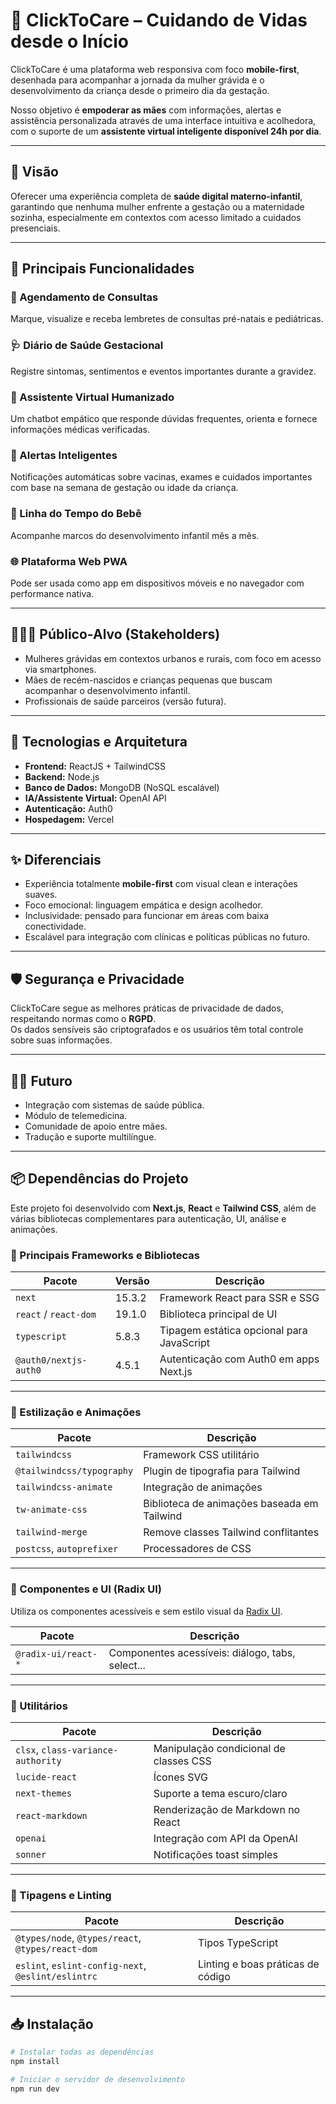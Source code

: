 # 🤱 ClickToCare – Cuidando de Vidas desde o Início

ClickToCare é uma plataforma web responsiva com foco **mobile-first**, desenhada para acompanhar a jornada da mulher grávida e o desenvolvimento da criança desde o primeiro dia da gestação.

Nosso objetivo é **empoderar as mães** com informações, alertas e assistência personalizada através de uma interface intuitiva e acolhedora, com o suporte de um **assistente virtual inteligente disponível 24h por dia**.

---

## 🌟 Visão

Oferecer uma experiência completa de **saúde digital materno-infantil**, garantindo que nenhuma mulher enfrente a gestação ou a maternidade sozinha, especialmente em contextos com acesso limitado a cuidados presenciais.

---

## 📲 Principais Funcionalidades

### 📅 Agendamento de Consultas  
Marque, visualize e receba lembretes de consultas pré-natais e pediátricas.

### 🩺 Diário de Saúde Gestacional  
Registre sintomas, sentimentos e eventos importantes durante a gravidez.

### 🤖 Assistente Virtual Humanizado  
Um chatbot empático que responde dúvidas frequentes, orienta e fornece informações médicas verificadas.

### 🔔 Alertas Inteligentes  
Notificações automáticas sobre vacinas, exames e cuidados importantes com base na semana de gestação ou idade da criança.

### 👶 Linha do Tempo do Bebê  
Acompanhe marcos do desenvolvimento infantil mês a mês.

### 🌐 Plataforma Web PWA  
Pode ser usada como app em dispositivos móveis e no navegador com performance nativa.

---

## 🧑‍🤝‍🧑 Público-Alvo (Stakeholders)

- Mulheres grávidas em contextos urbanos e rurais, com foco em acesso via smartphones.
- Mães de recém-nascidos e crianças pequenas que buscam acompanhar o desenvolvimento infantil.
- Profissionais de saúde parceiros (versão futura).

---

## 🧠 Tecnologias e Arquitetura

- **Frontend:** ReactJS + TailwindCSS  
- **Backend:** Node.js  
- **Banco de Dados:** MongoDB (NoSQL escalável)  
- **IA/Assistente Virtual:** OpenAI API  
- **Autenticação:** Auth0  
- **Hospedagem:** Vercel

---

## ✨ Diferenciais

- Experiência totalmente **mobile-first** com visual clean e interações suaves.
- Foco emocional: linguagem empática e design acolhedor.
- Inclusividade: pensado para funcionar em áreas com baixa conectividade.
- Escalável para integração com clínicas e políticas públicas no futuro.

---

## 🛡️ Segurança e Privacidade

ClickToCare segue as melhores práticas de privacidade de dados, respeitando normas como o **RGPD**.  
Os dados sensíveis são criptografados e os usuários têm total controle sobre suas informações.

---

## 👩‍💻 Futuro

- Integração com sistemas de saúde pública.
- Módulo de telemedicina.
- Comunidade de apoio entre mães.
- Tradução e suporte multilíngue.

---

## 📦 Dependências do Projeto

Este projeto foi desenvolvido com **Next.js**, **React** e **Tailwind CSS**, além de várias bibliotecas complementares para autenticação, UI, análise e animações.

### 🚀 Principais Frameworks e Bibliotecas

| Pacote                 | Versão   | Descrição                                      |
|------------------------|----------|-----------------------------------------------|
| `next`                | 15.3.2   | Framework React para SSR e SSG                |
| `react` / `react-dom` | 19.1.0   | Biblioteca principal de UI                    |
| `typescript`          | 5.8.3    | Tipagem estática opcional para JavaScript     |
| `@auth0/nextjs-auth0` | 4.5.1    | Autenticação com Auth0 em apps Next.js        |

---

### 🎨 Estilização e Animações

| Pacote                    | Descrição                                               |
|---------------------------|----------------------------------------------------------|
| `tailwindcss`             | Framework CSS utilitário                                 |
| `@tailwindcss/typography` | Plugin de tipografia para Tailwind                       |
| `tailwindcss-animate`     | Integração de animações                                  |
| `tw-animate-css`          | Biblioteca de animações baseada em Tailwind              |
| `tailwind-merge`          | Remove classes Tailwind conflitantes                     |
| `postcss`, `autoprefixer` | Processadores de CSS                                     |

---

### 🧩 Componentes e UI (Radix UI)

Utiliza os componentes acessíveis e sem estilo visual da [Radix UI](https://www.radix-ui.com/).

| Pacote                   | Descrição                                       |
|--------------------------|--------------------------------------------------|
| `@radix-ui/react-*`     | Componentes acessíveis: diálogo, tabs, select... |

---

### 🧠 Utilitários

| Pacote                        | Descrição                                             |
|-------------------------------|--------------------------------------------------------|
| `clsx`, `class-variance-authority` | Manipulação condicional de classes CSS          |
| `lucide-react`                | Ícones SVG                                            |
| `next-themes`                | Suporte a tema escuro/claro                           |
| `react-markdown`             | Renderização de Markdown no React                     |
| `openai`                     | Integração com API da OpenAI                          |
| `sonner`                     | Notificações toast simples                            |

---

### 🧪 Tipagens e Linting

| Pacote                                      | Descrição                              |
|---------------------------------------------|----------------------------------------|
| `@types/node`, `@types/react`, `@types/react-dom` | Tipos TypeScript              |
| `eslint`, `eslint-config-next`, `@eslint/eslintrc` | Linting e boas práticas de código |

---

## 📥 Instalação

```bash
# Instalar todas as dependências
npm install

# Iniciar o servidor de desenvolvimento
npm run dev
